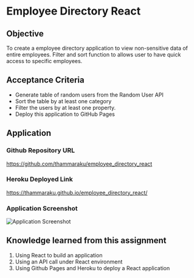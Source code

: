 # Employee Directory React

## Objective
To create a employee directory application to view non-sensitive data of entire employees. Filter and sort function to allows user to have quick access to specific employees.

## Acceptance Criteria
- Generate table of random users from the Random User API
- Sort the table by at least one category
- Filter the users by at least one property.
- Deploy this application to GitHub Pages

## Application

### Github Repository URL
https://github.com/thammaraku/employee_directory_react

### Heroku Deployed Link
https://thammaraku.github.io/employee_directory_react/

### Application Screenshot
![Application Screenshot](./public/employee_directory_react.gif)


## Knowledge learned from this assignment
1. Using React to build an application
2. Using an API call under React environment
3. Using Github Pages and Heroku to deploy a React application